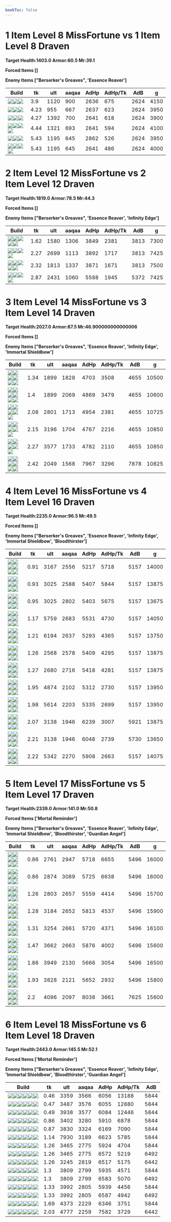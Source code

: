 ```yaml
---
bookToc: false
---
```


# 1 Item Level 8 MissFortune vs 1 Item Level 8 Draven

**Target Health:1403.0 Armor:60.5 Mr:39.1**


**Forced Items []**


**Enemy Items ["Berserker's Greaves", 'Essence Reaver']**




Build | tk | ult | aaqaa | AdHp | AdHp/Tk | AdB | g
-|-|-|-|-|-|-|-
![](/item/6671.png)![](/item/1001.png)![](/item/1055.png)|3.9|1120|900|2636|675|2624|4150
![](/item/3124.png)![](/item/1001.png)![](/item/1055.png)|4.23|955|667|2637|623|2624|3950
![](/item/3142.png)![](/item/1055.png)![](/item/1036.png)|4.27|1392|700|2641|618|2624|3900
![](/item/6676.png)![](/item/1001.png)![](/item/1055.png)![](/item/1036.png)|4.44|1321|693|2641|594|2624|4100
![](/item/3072.png)![](/item/1001.png)![](/item/1055.png)|5.43|1195|645|2862|526|2624|3950
![](/item/3508.png)![](/item/1001.png)![](/item/1055.png)![](/item/1036.png)|5.43|1195|645|2641|486|2624|4000




























































# 2 Item Level 12 MissFortune vs 2 Item Level 12 Draven

**Target Health:1819.0 Armor:78.5 Mr:44.3**


**Forced Items []**


**Enemy Items ["Berserker's Greaves", 'Essence Reaver', 'Infinity Edge']**




Build | tk | ult | aaqaa | AdHp | AdHp/Tk | AdB | g
-|-|-|-|-|-|-|-
![](/item/3124.png)![](/item/6672.png)![](/item/1001.png)![](/item/1055.png)![](/item/1036.png)|1.62|1580|1306|3849|2381|3813|7300
![](/item/3142.png)![](/item/6696.png)![](/item/1055.png)![](/item/1037.png)|2.27|2699|1113|3892|1717|3813|7425
![](/item/6671.png)![](/item/6672.png)![](/item/1001.png)![](/item/1055.png)![](/item/1036.png)|2.32|1813|1337|3871|1671|3813|7500
![](/item/3142.png)![](/item/6673.png)![](/item/1055.png)![](/item/1037.png)|2.87|2431|1060|5588|1945|5372|7425




























































# 3 Item Level 14 MissFortune vs 3 Item Level 14 Draven

**Target Health:2027.0 Armor:87.5 Mr:46.900000000000006**


**Forced Items []**


**Enemy Items ["Berserker's Greaves", 'Essence Reaver', 'Infinity Edge', 'Immortal Shieldbow']**




Build | tk | ult | aaqaa | AdHp | AdHp/Tk | AdB | g
-|-|-|-|-|-|-|-
![](/item/3124.png)![](/item/6672.png)![](/item/3091.png)![](/item/1001.png)![](/item/1055.png)![](/item/1036.png)|1.34|1899|1828|4703|3508|4655|10500
![](/item/3124.png)![](/item/6672.png)![](/item/3153.png)![](/item/1001.png)![](/item/1055.png)![](/item/1036.png)|1.4|1899|2069|4869|3479|4655|10600
![](/item/3142.png)![](/item/3153.png)![](/item/6672.png)![](/item/1055.png)![](/item/1037.png)|2.08|2801|1713|4954|2381|4655|10725
![](/item/3142.png)![](/item/3095.png)![](/item/6672.png)![](/item/1055.png)![](/item/1038.png)|2.15|3196|1704|4767|2216|4655|10850
![](/item/3142.png)![](/item/3033.png)![](/item/6672.png)![](/item/1055.png)![](/item/1038.png)|2.27|3577|1733|4782|2110|4655|10850
![](/item/3124.png)![](/item/6672.png)![](/item/3026.png)![](/item/1001.png)![](/item/1055.png)![](/item/1037.png)|2.42|2049|1568|7967|3296|7878|10825




























































# 4 Item Level 16 MissFortune vs 4 Item Level 16 Draven

**Target Health:2235.0 Armor:96.5 Mr:49.5**


**Forced Items []**


**Enemy Items ["Berserker's Greaves", 'Essence Reaver', 'Infinity Edge', 'Immortal Shieldbow', 'Bloodthirster']**




Build | tk | ult | aaqaa | AdHp | AdHp/Tk | AdB | g
-|-|-|-|-|-|-|-
![](/item/3124.png)![](/item/6672.png)![](/item/3091.png)![](/item/3033.png)![](/item/1001.png)![](/item/1038.png)|0.91|3167|2556|5217|5718|5157|14000
![](/item/3124.png)![](/item/3033.png)![](/item/3091.png)![](/item/3153.png)![](/item/1001.png)![](/item/1037.png)|0.93|3025|2588|5407|5844|5157|13875
![](/item/3124.png)![](/item/6672.png)![](/item/3153.png)![](/item/3033.png)![](/item/1001.png)![](/item/1037.png)|0.95|3025|2802|5403|5675|5157|13675
![](/item/3142.png)![](/item/3033.png)![](/item/3153.png)![](/item/6676.png)![](/item/1038.png)![](/item/1036.png)|1.17|5759|2683|5531|4730|5157|14050
![](/item/3142.png)![](/item/3033.png)![](/item/3095.png)![](/item/6676.png)![](/item/1038.png)![](/item/1036.png)|1.21|6194|2637|5293|4365|5157|13750
![](/item/3124.png)![](/item/6672.png)![](/item/3153.png)![](/item/3115.png)![](/item/1001.png)![](/item/1037.png)|1.26|2568|2578|5409|4295|5157|13875
![](/item/3124.png)![](/item/6672.png)![](/item/3091.png)![](/item/3153.png)![](/item/1001.png)![](/item/1037.png)|1.27|2680|2716|5418|4281|5157|13875
![](/item/3142.png)![](/item/3091.png)![](/item/6672.png)![](/item/6676.png)![](/item/1038.png)![](/item/1036.png)|1.95|4874|2102|5312|2730|5157|13950
![](/item/3142.png)![](/item/6696.png)![](/item/6672.png)![](/item/6694.png)![](/item/1038.png)![](/item/1036.png)|1.98|5614|2203|5335|2699|5157|13950
![](/item/3124.png)![](/item/6672.png)![](/item/3071.png)![](/item/3074.png)![](/item/1001.png)![](/item/1037.png)|2.07|3138|1946|6239|3007|5921|13875
![](/item/3124.png)![](/item/6672.png)![](/item/3074.png)![](/item/3161.png)![](/item/1001.png)![](/item/1036.png)|2.21|3138|1946|6048|2739|5730|13650
![](/item/3142.png)![](/item/3072.png)![](/item/6672.png)![](/item/6695.png)![](/item/1038.png)![](/item/1037.png)|2.22|5342|2270|5908|2663|5157|14075




























































# 5 Item Level 17 MissFortune vs 5 Item Level 17 Draven

**Target Health:2339.0 Armor:141.0 Mr:50.8**


**Forced Items ['Mortal Reminder']**


**Enemy Items ["Berserker's Greaves", 'Essence Reaver', 'Infinity Edge', 'Immortal Shieldbow', 'Bloodthirster', 'Guardian Angel']**




Build | tk | ult | aaqaa | AdHp | AdHp/Tk | AdB | g
-|-|-|-|-|-|-|-
![](/item/3124.png)![](/item/6672.png)![](/item/3153.png)![](/item/3033.png)![](/item/3115.png)![](/item/1001.png)|0.86|2761|2947|5718|6655|5496|16000
![](/item/3124.png)![](/item/6672.png)![](/item/3091.png)![](/item/3033.png)![](/item/3153.png)![](/item/1001.png)|0.86|2874|3089|5725|6638|5496|16000
![](/item/3124.png)![](/item/6672.png)![](/item/3087.png)![](/item/3033.png)![](/item/3115.png)![](/item/1001.png)|1.26|2803|2657|5559|4414|5496|15700
![](/item/3124.png)![](/item/6672.png)![](/item/3072.png)![](/item/3033.png)![](/item/3115.png)![](/item/1001.png)|1.28|3184|2652|5813|4537|5496|15900
![](/item/3124.png)![](/item/6672.png)![](/item/3091.png)![](/item/3033.png)![](/item/3074.png)![](/item/1001.png)|1.31|3254|2661|5720|4371|5496|16100
![](/item/3124.png)![](/item/6672.png)![](/item/3004.png)![](/item/3033.png)![](/item/3072.png)![](/item/1001.png)|1.47|3662|2663|5876|4002|5496|15600
![](/item/3046.png)![](/item/3033.png)![](/item/3094.png)![](/item/6672.png)![](/item/3031.png)![](/item/1038.png)|1.86|3949|2130|5666|3054|5496|16500
![](/item/3508.png)![](/item/3091.png)![](/item/3033.png)![](/item/6672.png)![](/item/3031.png)![](/item/1001.png)|1.93|3828|2121|5652|2932|5496|15800
![](/item/3508.png)![](/item/3033.png)![](/item/6672.png)![](/item/6673.png)![](/item/3031.png)![](/item/1001.png)|2.2|4096|2097|8038|3661|7625|15600




























































# 6 Item Level 18 MissFortune vs 6 Item Level 18 Draven

**Target Health:2443.0 Armor:145.5 Mr:52.1**


**Forced Items ['Mortal Reminder']**


**Enemy Items ["Berserker's Greaves", 'Essence Reaver', 'Infinity Edge', 'Immortal Shieldbow', 'Bloodthirster', 'Guardian Angel']**




Build | tk | ult | aaqaa | AdHp | AdHp/Tk | AdB
-|-|-|-|-|-|-
![](/item/3124.png)![](/item/6672.png)![](/item/3091.png)![](/item/3033.png)![](/item/3153.png)![](/item/3094.png)|0.46|3359|3566|6056|13188|5844
![](/item/3124.png)![](/item/6672.png)![](/item/3153.png)![](/item/3033.png)![](/item/3094.png)![](/item/3095.png)|0.47|3487|3576|6055|12880|5844
![](/item/3124.png)![](/item/6672.png)![](/item/3153.png)![](/item/3033.png)![](/item/3094.png)![](/item/6676.png)|0.49|3938|3577|6084|12446|5844
![](/item/3124.png)![](/item/6672.png)![](/item/3091.png)![](/item/3033.png)![](/item/3087.png)![](/item/3094.png)|0.86|3402|3280|5910|6878|5844
![](/item/3124.png)![](/item/6672.png)![](/item/3091.png)![](/item/3033.png)![](/item/3072.png)![](/item/3094.png)|0.87|3830|3324|6169|7090|5844
![](/item/3142.png)![](/item/3072.png)![](/item/3033.png)![](/item/3087.png)![](/item/6676.png)![](/item/6695.png)|1.14|7930|3189|6623|5785|5844
![](/item/3124.png)![](/item/6672.png)![](/item/3046.png)![](/item/3033.png)![](/item/3115.png)![](/item/3179.png)|1.26|3465|2775|5924|4704|5844
![](/item/3124.png)![](/item/6672.png)![](/item/3046.png)![](/item/3033.png)![](/item/3115.png)![](/item/3814.png)|1.26|3465|2775|6572|5219|6492
![](/item/3124.png)![](/item/6672.png)![](/item/3094.png)![](/item/3033.png)![](/item/3115.png)![](/item/6035.png)|1.26|3245|2819|6517|5175|6442
![](/item/3124.png)![](/item/6672.png)![](/item/3004.png)![](/item/3033.png)![](/item/3085.png)![](/item/3179.png)|1.3|3809|2799|5935|4571|5844
![](/item/3124.png)![](/item/6672.png)![](/item/3004.png)![](/item/3033.png)![](/item/3085.png)![](/item/3814.png)|1.3|3809|2799|6583|5070|6492
![](/item/3124.png)![](/item/6672.png)![](/item/3004.png)![](/item/3033.png)![](/item/3046.png)![](/item/3179.png)|1.33|3992|2805|5939|4456|5844
![](/item/3124.png)![](/item/6672.png)![](/item/3004.png)![](/item/3033.png)![](/item/3046.png)![](/item/3814.png)|1.33|3992|2805|6587|4942|6492
![](/item/3046.png)![](/item/3033.png)![](/item/3074.png)![](/item/3115.png)![](/item/6672.png)![](/item/3031.png)|1.69|4373|2229|6346|3751|5844
![](/item/3072.png)![](/item/3033.png)![](/item/3074.png)![](/item/3508.png)![](/item/6672.png)![](/item/6631.png)|2.03|4777|2259|7582|3729|6442





























































